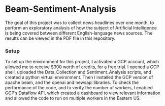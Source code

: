 # Beam-Sentiment-Analysis
The goal of this project was to collect news headlines over one month, to perform an exploratory analysis of how the subject of Artificial Intelligence is being covered between different English-language news sources. The results can be viewed in the PDF file in this repository.

### Setup
To set up the environment for this project, I activated a GCP account, which allowed me to receive $300 worth of credits, for a free trial. I opened a GCP shell, uploaded the Data_Collection and Sentiment_Analysis scripts, and created a python virtual environment. Then I installed the GCP version of apache beam, and the openai and newsapi libraries. To check the performance of the code, and to verify the number of workers, I enabled GCP’s Dataflow API, which created a dashboard to view relevant information and allowed the code to run on multiple workers in the Eastern US.
